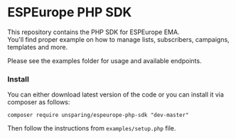 ESPEurope PHP SDK
================

This repository contains the PHP SDK for ESPEurope EMA.  
You'll find proper example on how to manage lists, subscribers, campaigns, templates and more.
  
Please see the examples folder for usage and available endpoints.

### Install
You can either download latest version of the code or you can install it via composer as follows:  

`composer require unsparing/espeurope-php-sdk "dev-master"`  

Then follow the instructions from `examples/setup.php` file.